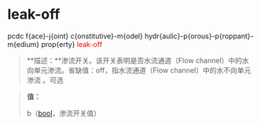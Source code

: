 # leak-off
pcdc f{ace}-j{oint} c{onstitutive}-m{odel} hydr{aulic}-p{orous}-p{roppant}-m{edium} prop{erty} <span style='color: red;'>leak-off</span>
> **描述：**渗流开关。该开关表明是否水流通道（Flow channel）中的水向单元渗流。省缺值：off，指水流通道（Flow channel）中的水不向单元渗流
。可选

> 
> **值：**
> 
> b（[bool](数据类型/bool/)，渗流开关值）

